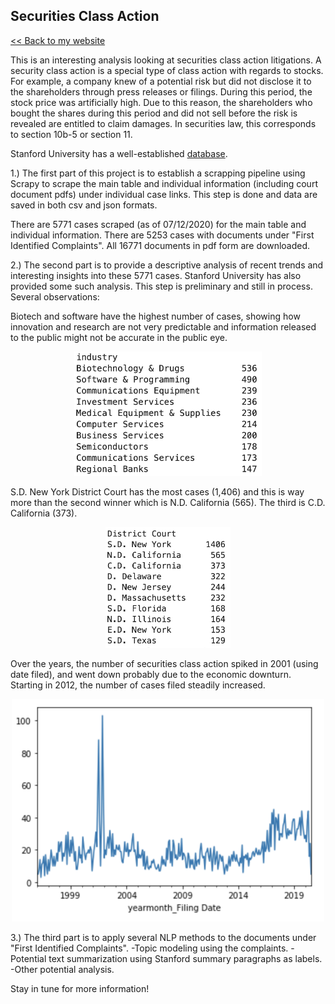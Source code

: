 ## Securities Class Action

[<< Back to my website](https://zycalice.github.io/)

This is an interesting analysis looking at securities class action litigations. A security class action is a special type of class action with regards to stocks. For example, a company knew of a potential risk but did not disclose it to the shareholders through press releases or filings. During this period, the stock price was artificially high. Due to this reason, the shareholders who bought the shares during this period and did not sell before the risk is revealed are entitled to claim damages. In securities law, this corresponds to section 10b-5 or section 11.

Stanford University has a well-established [database](http://securities.stanford.edu/filings.html). 

1.) The first part of this project is to establish a scrapping pipeline using Scrapy to scrape the main table and individual information (including court document pdfs) under individual case links. This step is done and data are saved in both csv and json formats.

There are 5771 cases scraped (as of 07/12/2020) for the main table and individual information.
There are 5253 cases with documents under "First Identified Complaints". All 16771 documents in pdf form are downloaded.
  
2.) The second part is to provide a descriptive analysis of recent trends and interesting insights into these 5771 cases. Stanford University has also provided some such analysis. This step is preliminary and still in process. Several observations:

Biotech and software have the highest number of cases, showing how innovation and research are not very predictable and information released to the public might not be accurate in the public eye.
<p align="center">
  <img src="./images/industry-top10.png" class="inline" width="300"/>
</p>

S.D. New York District Court has the most cases (1,406) and this is way more than the second winner which is N.D. California (565). The third is C.D. California (373).
<p align="center">
  <img src="./images/court-top10.png" class="inline" width="200"/>
</p>

Over the years, the number of securities class action spiked in 2001 (using date filed), and went down probably due to the economic downturn. Starting in 2012, the number of cases filed steadily increased.
<p align="center">
  <img src="./images/timeSeries.png" class="inline" width="500"/>
</p>
    
3.) The third part is to apply several NLP methods to the documents under "First Identified Complaints".
  -Topic modeling using the complaints.
  -Potential text summarization using Stanford summary paragraphs as labels.
  -Other potential analysis.

Stay in tune for more information!
